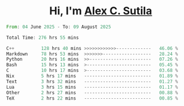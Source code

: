 <h1 align="center">Hi, I'm <a href="https://github.com/alexsutila" target="blank">Alex C. Sutila</a></h1>

<!--START_SECTION:waka-->

```rust
From: 04 June 2025 - To: 09 August 2025

Total Time: 276 hrs 55 mins

C++          128 hrs 40 mins >>>>>>>>>>>>-------------   46.06 %
Markdown     78 hrs 53 mins  >>>>>>>------------------   28.24 %
Python       20 hrs 16 mins  >>-----------------------   07.26 %
Bash         15 hrs 13 mins  >------------------------   05.45 %
C            10 hrs 17 mins  >------------------------   03.68 %
Nix          5 hrs 17 mins   -------------------------   01.89 %
Text         3 hrs 32 mins   -------------------------   01.27 %
Lua          3 hrs 15 mins   -------------------------   01.17 %
Other        2 hrs 27 mins   -------------------------   00.88 %
TeX          2 hrs 22 mins   -------------------------   00.85 %
```

<!--END_SECTION:waka-->

